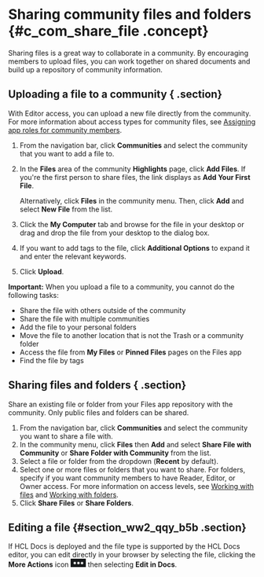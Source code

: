 # Sharing community files and folders {#c_com_share_file .concept}

Sharing files is a great way to collaborate in a community. By encouraging members to upload files, you can work together on shared documents and build up a repository of community information.

## Uploading a file to a community { .section}

With Editor access, you can upload a new file directly from the community. For more information about access types for community files, see [Assigning app roles for community members](managing_roles_for_community_members.md).

1.  From the navigation bar, click **Communities** and select the community that you want to add a file to.
2.  In the **Files** area of the community **Highlights** page, click **Add Files**. If you're the first person to share files, the link displays as **Add Your First File**.

    Alternatively, click **Files** in the community menu. Then, click **Add** and select **New File** from the list.

3.  Click the **My Computer** tab and browse for the file in your desktop or drag and drop the file from your desktop to the dialog box.
4.  If you want to add tags to the file, click **Additional Options** to expand it and enter the relevant keywords.
5.  Click **Upload**.

**Important:** When you upload a file to a community, you cannot do the following tasks:

-   Share the file with others outside of the community
-   Share the file with multiple communities
-   Add the file to your personal folders
-   Move the file to another location that is not the Trash or a community folder
-   Access the file from **My Files** or **Pinned Files** pages on the Files app
-   Find the file by tags

## Sharing files and folders { .section}

Share an existing file or folder from your Files app repository with the community. Only public files and folders can be shared.

1.  From the navigation bar, click **Communities** and select the community you want to share a file with.
2.  In the community menu, click **Files** then **Add** and select **Share File with Community** or **Share Folder with Community** from the list.
3.  Select a file or folder from the dropdown \(**Recent** by default\).
4.  Select one or more files or folders that you want to share. For folders, specify if you want community members to have Reader, Editor, or Owner access. For more information on access levels, see [Working with files](../files/t_files_others_files_refresh.md) and [Working with folders](../files/t_files_others_folders.md).
5.  Click **Share Files** or **Share Folders**.

## Editing a file {#section_ww2_qqy_b5b .section}

If HCL Docs is deployed and the file type is supported by the HCL Docs editor, you can edit directly in your browser by selecting the file, clicking the **More Actions** icon ![More Actions icon](../files/images/ellipsis_icon.png) then selecting **Edit in Docs**.

